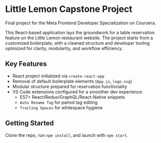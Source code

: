 # Little Lemon Capstone Project

Final project for the Meta Frontend Developer Specialization on Coursera.

This React-based application lays the groundwork for a table reservation feature on the Little Lemon restaurant website. The project starts from a customized boilerplate, with a cleaned structure and developer tooling optimized for clarity, modularity, and workflow efficiency.

## Key Features
- React project initialized via `create-react-app`
- Removal of default boilerplate elements (`App.js`, `logo.svg`)
- Modular structure prepared for reservation functionality
- VS Code extensions configured for a smoother dev experience:
  - ES7+ React/Redux/GraphQL/React-Native snippets
  - `Auto Rename Tag` for paired tag editing
  - `Trailing Spaces` for whitespace hygiene

## Getting Started
Clone the repo, run `npm install`, and launch with `npm start`.